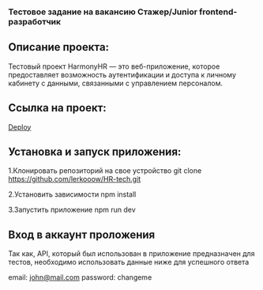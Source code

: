 ### Тестовое задание на вакансию Стажер/Junior frontend-разработчик

## Описание проекта:

Тестовый проект HarmonyHR — это веб-приложение, которое предоставляет возможность аутентификации и доступа к личному кабинету с данными, связанными с управлением персоналом.

## Ссылка на проект:

[Deploy](https://hr-tech-qh2izf6dc-valeriias-projects-e196bb13.vercel.app/)

## Установка и запуск приложения:

1.Клонировать репозиторий на свое устройство git clone https://github.com/lerkooow/HR-tech.git

2.Установить зависимости npm install

3.Запустить приложение npm run dev

## Вход в аккаунт проложения

Так как, API, который был использован в приложение предназначен для тестов, необходимо использовать данные ниже для успешного ответа

email: john@mail.com
password: changeme
